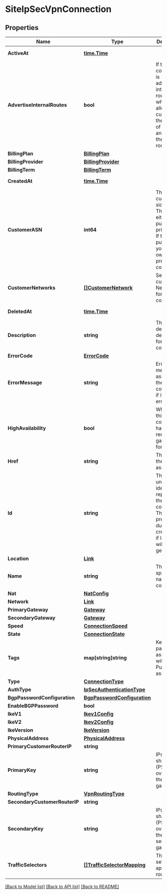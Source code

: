 # SiteIpSecVpnConnection

## Properties

Name | Type | Description | Notes
------------ | ------------- | ------------- | -------------
**ActiveAt** | [**time.Time**](time.Time.md) |  | [optional] [readonly] 
**AdvertiseInternalRoutes** | **bool** | If the connection is advertising internal routes, which allows the customer the option of probing and tracing these routes. | [optional] 
**BillingPlan** | [**BillingPlan**](BillingPlan.md) |  | [optional] 
**BillingProvider** | [**BillingProvider**](BillingProvider.md) |  | [optional] 
**BillingTerm** | [**BillingTerm**](BillingTerm.md) |  | 
**CreatedAt** | [**time.Time**](time.Time.md) |  | [optional] [readonly] 
**CustomerASN** | **int64** | The customer side ASN. This can either be a public or private ASN. If this is a public ASN, you must own it to prevent conflicts. | [optional] 
**CustomerNetworks** | [**[]CustomerNetwork**](CustomerNetwork.md) | Set of customer Networks for this connection. | [optional] 
**DeletedAt** | [**time.Time**](time.Time.md) |  | [optional] [readonly] 
**Description** | **string** | The user defined description for the connection. | [optional] 
**ErrorCode** | [**ErrorCode**](ErrorCode.md) |  | [optional] 
**ErrorMessage** | **string** | Error message assigned to the connection if it is an error state. | [optional] [readonly] 
**HighAvailability** | **bool** | Whether this connection has redundant gateways for failover. | 
**Href** | **string** | The URI of the Pureport asset. | [optional] [readonly] 
**Id** | **string** | The id is a unique identifier representing the connection. This can be provided during creation, but if left empty, will be generated. | [optional] 
**Location** | [**Link**](Link.md) |  | 
**Name** | **string** | The user specified name for the connection. | 
**Nat** | [**NatConfig**](NATConfig.md) |  | [optional] 
**Network** | [**Link**](Link.md) |  | [optional] 
**PrimaryGateway** | [**Gateway**](Gateway.md) |  | [optional] 
**SecondaryGateway** | [**Gateway**](Gateway.md) |  | [optional] 
**Speed** | [**ConnectionSpeed**](ConnectionSpeed.md) |  | 
**State** | [**ConnectionState**](ConnectionState.md) |  | [optional] 
**Tags** | **map[string]string** | Key-value pairs to associate with the Pureport asset. | [optional] 
**Type** | [**ConnectionType**](ConnectionType.md) |  | 
**AuthType** | [**IpSecAuthenticationType**](IPSecAuthenticationType.md) |  | 
**BgpPasswordConfiguration** | [**BgpPasswordConfiguration**](BGPPasswordConfiguration.md) |  | [optional] 
**EnableBGPPassword** | **bool** |  | [optional] 
**IkeV1** | [**Ikev1Config**](IKEV1Config.md) |  | [optional] 
**IkeV2** | [**Ikev2Config**](IKEV2Config.md) |  | [optional] 
**IkeVersion** | [**IkeVersion**](IKEVersion.md) |  | 
**PhysicalAddress** | [**PhysicalAddress**](PhysicalAddress.md) |  | [optional] 
**PrimaryCustomerRouterIP** | **string** |  | 
**PrimaryKey** | **string** | IPsec pre-shared key (PSK) override for the primary gateway. | [optional] 
**RoutingType** | [**VpnRoutingType**](VPNRoutingType.md) |  | 
**SecondaryCustomerRouterIP** | **string** |  | [optional] 
**SecondaryKey** | **string** | IPsec pre-shared key (PSK) override for the secondary gateway. | [optional] 
**TrafficSelectors** | [**[]TrafficSelectorMapping**](TrafficSelectorMapping.md) | The traffic selectors to apply for routing. | [optional] 

[[Back to Model list]](../README.md#documentation-for-models) [[Back to API list]](../README.md#documentation-for-api-endpoints) [[Back to README]](../README.md)


